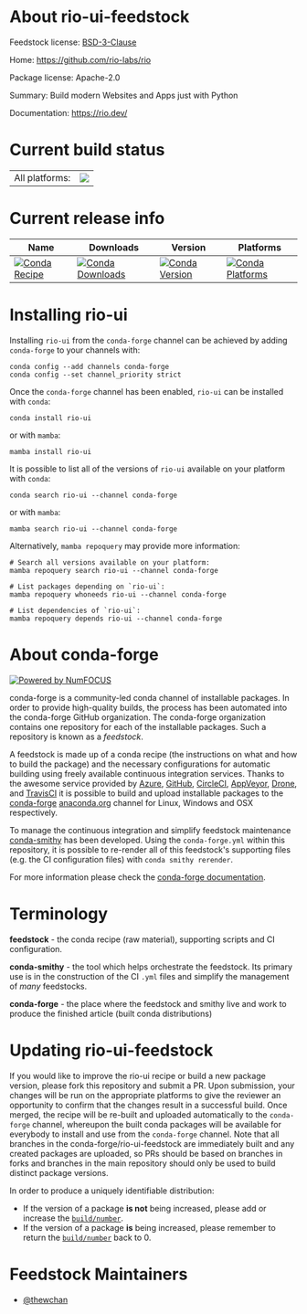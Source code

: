 About rio-ui-feedstock
======================

Feedstock license: [BSD-3-Clause](https://github.com/conda-forge/rio-ui-feedstock/blob/main/LICENSE.txt)

Home: https://github.com/rio-labs/rio

Package license: Apache-2.0

Summary: Build modern Websites and Apps just with Python

Documentation: https://rio.dev/

Current build status
====================


<table><tr><td>All platforms:</td>
    <td>
      <a href="https://dev.azure.com/conda-forge/feedstock-builds/_build/latest?definitionId=23041&branchName=main">
        <img src="https://dev.azure.com/conda-forge/feedstock-builds/_apis/build/status/rio-ui-feedstock?branchName=main">
      </a>
    </td>
  </tr>
</table>

Current release info
====================

| Name | Downloads | Version | Platforms |
| --- | --- | --- | --- |
| [![Conda Recipe](https://img.shields.io/badge/recipe-rio--ui-green.svg)](https://anaconda.org/conda-forge/rio-ui) | [![Conda Downloads](https://img.shields.io/conda/dn/conda-forge/rio-ui.svg)](https://anaconda.org/conda-forge/rio-ui) | [![Conda Version](https://img.shields.io/conda/vn/conda-forge/rio-ui.svg)](https://anaconda.org/conda-forge/rio-ui) | [![Conda Platforms](https://img.shields.io/conda/pn/conda-forge/rio-ui.svg)](https://anaconda.org/conda-forge/rio-ui) |

Installing rio-ui
=================

Installing `rio-ui` from the `conda-forge` channel can be achieved by adding `conda-forge` to your channels with:

```
conda config --add channels conda-forge
conda config --set channel_priority strict
```

Once the `conda-forge` channel has been enabled, `rio-ui` can be installed with `conda`:

```
conda install rio-ui
```

or with `mamba`:

```
mamba install rio-ui
```

It is possible to list all of the versions of `rio-ui` available on your platform with `conda`:

```
conda search rio-ui --channel conda-forge
```

or with `mamba`:

```
mamba search rio-ui --channel conda-forge
```

Alternatively, `mamba repoquery` may provide more information:

```
# Search all versions available on your platform:
mamba repoquery search rio-ui --channel conda-forge

# List packages depending on `rio-ui`:
mamba repoquery whoneeds rio-ui --channel conda-forge

# List dependencies of `rio-ui`:
mamba repoquery depends rio-ui --channel conda-forge
```


About conda-forge
=================

[![Powered by
NumFOCUS](https://img.shields.io/badge/powered%20by-NumFOCUS-orange.svg?style=flat&colorA=E1523D&colorB=007D8A)](https://numfocus.org)

conda-forge is a community-led conda channel of installable packages.
In order to provide high-quality builds, the process has been automated into the
conda-forge GitHub organization. The conda-forge organization contains one repository
for each of the installable packages. Such a repository is known as a *feedstock*.

A feedstock is made up of a conda recipe (the instructions on what and how to build
the package) and the necessary configurations for automatic building using freely
available continuous integration services. Thanks to the awesome service provided by
[Azure](https://azure.microsoft.com/en-us/services/devops/), [GitHub](https://github.com/),
[CircleCI](https://circleci.com/), [AppVeyor](https://www.appveyor.com/),
[Drone](https://cloud.drone.io/welcome), and [TravisCI](https://travis-ci.com/)
it is possible to build and upload installable packages to the
[conda-forge](https://anaconda.org/conda-forge) [anaconda.org](https://anaconda.org/)
channel for Linux, Windows and OSX respectively.

To manage the continuous integration and simplify feedstock maintenance
[conda-smithy](https://github.com/conda-forge/conda-smithy) has been developed.
Using the ``conda-forge.yml`` within this repository, it is possible to re-render all of
this feedstock's supporting files (e.g. the CI configuration files) with ``conda smithy rerender``.

For more information please check the [conda-forge documentation](https://conda-forge.org/docs/).

Terminology
===========

**feedstock** - the conda recipe (raw material), supporting scripts and CI configuration.

**conda-smithy** - the tool which helps orchestrate the feedstock.
                   Its primary use is in the construction of the CI ``.yml`` files
                   and simplify the management of *many* feedstocks.

**conda-forge** - the place where the feedstock and smithy live and work to
                  produce the finished article (built conda distributions)


Updating rio-ui-feedstock
=========================

If you would like to improve the rio-ui recipe or build a new
package version, please fork this repository and submit a PR. Upon submission,
your changes will be run on the appropriate platforms to give the reviewer an
opportunity to confirm that the changes result in a successful build. Once
merged, the recipe will be re-built and uploaded automatically to the
`conda-forge` channel, whereupon the built conda packages will be available for
everybody to install and use from the `conda-forge` channel.
Note that all branches in the conda-forge/rio-ui-feedstock are
immediately built and any created packages are uploaded, so PRs should be based
on branches in forks and branches in the main repository should only be used to
build distinct package versions.

In order to produce a uniquely identifiable distribution:
 * If the version of a package **is not** being increased, please add or increase
   the [``build/number``](https://docs.conda.io/projects/conda-build/en/latest/resources/define-metadata.html#build-number-and-string).
 * If the version of a package **is** being increased, please remember to return
   the [``build/number``](https://docs.conda.io/projects/conda-build/en/latest/resources/define-metadata.html#build-number-and-string)
   back to 0.

Feedstock Maintainers
=====================

* [@thewchan](https://github.com/thewchan/)

